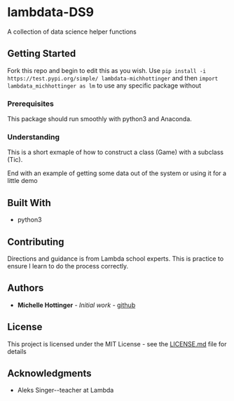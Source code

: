 # lambdata-DS9
A collection of data science helper functions

## Getting Started

Fork this repo and begin to edit this as you wish. Use `pip install -i https://test.pypi.org/simple/ lambdata-michhottinger` and then `import lambdata_michhottinger as lm` to use any specific package without

### Prerequisites

This package should run smoothly with python3 and Anaconda.

### Understanding

This is a short exmaple of how to construct a class (Game) with a subclass (Tic).

End with an example of getting some data out of the system or using it for a little demo


## Built With

* python3

## Contributing

Directions and guidance is from Lambda school experts. This is practice to ensure I learn to do the process correctly.
 

## Authors

* **Michelle Hottinger** - *Initial work* - [github](https://github.com/michhottinger)


## License

This project is licensed under the MIT License - see the [LICENSE.md](LICENSE.md) file for details

## Acknowledgments

* Aleks Singer--teacher at Lambda

